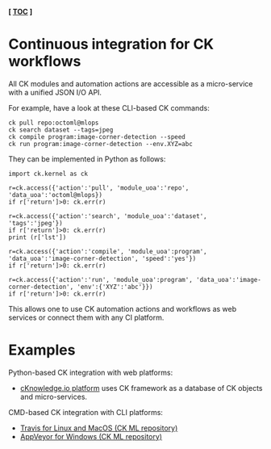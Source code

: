 **[ [TOC](../README.md) ]**

# Continuous integration for CK workflows

All CK modules and automation actions are accessible as a micro-service with a unified JSON I/O API.

For example, have a look at these CLI-based CK commands:
```
ck pull repo:octoml@mlops
ck search dataset --tags=jpeg
ck compile program:image-corner-detection --speed
ck run program:image-corner-detection --env.XYZ=abc
```

They can be implemented in Python as follows:

```
import ck.kernel as ck

r=ck.access({'action':'pull', 'module_uoa':'repo', 'data_uoa':'octoml@mlops})
if r['return']>0: ck.err(r)

r=ck.access({'action':'search', 'module_uoa':'dataset', 'tags':'jpeg'})
if r['return']>0: ck.err(r)
print (r['lst'])

r=ck.access({'action':'compile', 'module_uoa':program', 'data_uoa':'image-corner-detection', 'speed':'yes'})
if r['return']>0: ck.err(r)

r=ck.access({'action':'run', 'module_uoa':program', 'data_uoa':'image-corner-detection', 'env':{'XYZ':'abc'}})
if r['return']>0: ck.err(r)

```

This allows one to use CK automation actions and workflows as web services or connect them with any CI platform.

# Examples

Python-based CK integration with web platforms:
* [cKnowledge.io platform](https://cKnowledge.io) uses CK framework as a database of CK objects and micro-services.

CMD-based CK integration with CLI platforms:

* [Travis for Linux and MacOS (CK ML repository)](https://github.com/ctuning/ck-ml/blob/main/.travis.yml)
* [AppVeyor for Windows (CK ML repository)](https://github.com/ctuning/ck-ml/blob/main/appveyor.yml)
